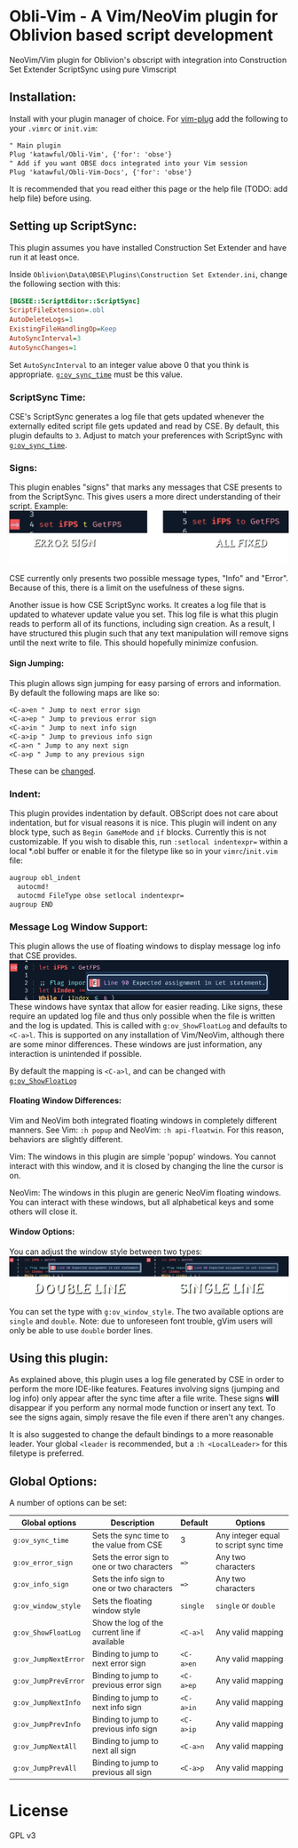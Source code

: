 # Obli-Vim - A Vim/NeoVim plugin for Oblivion based script development

NeoVim/Vim plugin for Oblivion's obscript with integration into Construction Set Extender ScriptSync using pure Vimscript

## Installation:
Install with your plugin manager of choice.
For [vim-plug](https://github.com/junegunn/vim-plug) add the following to your `.vimrc` or `init.vim`:
```vim
" Main plugin
Plug 'katawful/Obli-Vim', {'for': 'obse'}
" Add if you want OBSE docs integrated into your Vim session
Plug 'katawful/Obli-Vim-Docs', {'for': 'obse'}
```
It is recommended that you read either this page or the help file (TODO: add help file) before using.

## Setting up ScriptSync:
This plugin assumes you have installed Construction Set Extender and have run it at least once.

Inside `Oblivion\Data\OBSE\Plugins\Construction Set Extender.ini`, change the following section with this:
```ini
[BGSEE::ScriptEditor::ScriptSync]
ScriptFileExtension=.obl
AutoDeleteLogs=1
ExistingFileHandlingOp=Keep
AutoSyncInterval=3
AutoSyncChanges=1
```
Set `AutoSyncInterval` to an integer value above 0 that you think is appropriate.
[`g:ov_sync_time`](#scriptsync-time) must be this value.

### ScriptSync Time:
CSE's ScriptSync generates a log file that gets updated whenever the externally edited script file gets updated and read by CSE.
By default, this plugin defaults to `3`.
Adjust to match your preferences with ScriptSync with [`g:ov_sync_time`](#global-options).

### Signs:
This plugin enables "signs" that marks any messages that CSE presents to from the ScriptSync.
This gives users a more direct understanding of their script.
Example:   
![image](https://raw.githubusercontent.com/katawful/Obli-Vim-Assets/main/signs-error.png)

CSE currently only presents two possible message types, "Info" and "Error".
Because of this, there is a limit on the usefulness of these signs.

Another issue is how CSE ScriptSync works.
It creates a log file that is updated to whatever update value you set.
This log file is what this plugin reads to perform all of its functions, including sign creation.
As a result, I have structured this plugin such that any text manipulation will remove signs until the next write to file.
This should hopefully minimize confusion.

#### Sign Jumping:
This plugin allows sign jumping for easy parsing of errors and information.
By default the following maps are like so:

```
<C-a>en " Jump to next error sign
<C-a>ep " Jump to previous error sign
<C-a>in " Jump to next info sign
<C-a>ip " Jump to previous info sign
<C-a>n " Jump to any next sign
<C-a>p " Jump to any previous sign
```
These can be [changed](#global-options).

### Indent:
This plugin provides indentation by default.
OBScript does not care about indentation, but for visual reasons it is nice.
This plugin will indent on any block type, such as `Begin GameMode` and `if` blocks.
Currently this is not customizable.
If you wish to disable this, run `:setlocal indentexpr=` within a local *.obl buffer or enable it for the filetype like so in your `vimrc`/`init.vim` file:   
```vim 
augroup obl_indent
  autocmd!
  autocmd FileType obse setlocal indentexpr=
augroup END
```

### Message Log Window Support:
This plugin allows the use of floating windows to display message log info that CSE provides.
![window](https://raw.githubusercontent.com/katawful/Obli-Vim-Assets/main/single.png)   
These windows have syntax that allow for easier reading.
Like signs, these require an updated log file and thus only possible when the file is written and the log is updated.
This is called with `g:ov_ShowFloatLog` and defaults to `<C-a>l`.
This is supported on any installation of Vim/NeoVim, although there are some minor differences.
These windows are just information, any interaction is unintended if possible.

By default the mapping is `<C-a>l`, and can be changed with [`g:ov_ShowFloatLog`](#global-options)

#### Floating Window Differences:
Vim and NeoVim both integrated floating windows in completely different manners.
See Vim: `:h popup` and NeoVim: `:h api-floatwin`.
For this reason, behaviors are slightly different.

Vim: The windows in this plugin are simple 'popup' windows.
You cannot interact with this window, and it is closed by changing the line the cursor is on.

NeoVim: The windows in this plugin are generic NeoVim floating windows.
You can interact with these windows, but all alphabetical keys and some others will close it.


#### Window Options:
You can adjust the window style between two types:
![window-type](https://raw.githubusercontent.com/katawful/Obli-Vim-Assets/main/window-types.png)   
You can set the type with `g:ov_window_style`.
The two available options are `single` and `double`.
Note: due to unforeseen font trouble, gVim users will only be able to use `double` border lines.

## Using this plugin:
As explained above, this plugin uses a log file generated by CSE in order to perform the more IDE-like features.
Features involving signs (jumping and log info) only appear after the sync time after a file write.
These signs **will** disappear if you perform any normal mode function or insert any text.
To see the signs again, simply resave the file even if there aren't any changes.

It is also suggested to change the default bindings to a more reasonable leader.
Your global `<leader` is recommended, but a `:h <LocalLeader>` for this filetype is preferred.

## Global Options:
A number of options can be set:

Global options       | Description                                   | Default   | Options                               |
---------------------|-----------------------------------------------|-----------|---------------------------------------|
`g:ov_sync_time`     | Sets the sync time to the value from CSE      | 3         | Any integer equal to script sync time |
`g:ov_error_sign`    | Sets the error sign to one or two characters  | `=>`      | Any two characters                    |
`g:ov_info_sign`     | Sets the info sign to one or two characters   | `=>`      | Any two characters                    |
`g:ov_window_style`  | Sets the floating window style                | `single`  | `single` or `double`                  |
`g:ov_ShowFloatLog`  | Show the log of the current line if available | `<C-a>l`  | Any valid mapping                     |
`g:ov_JumpNextError` | Binding to jump to next error sign            | `<C-a>en` | Any valid mapping                     |
`g:ov_JumpPrevError` | Binding to jump to previous error sign        | `<C-a>ep` | Any valid mapping                     |
`g:ov_JumpNextInfo`  | Binding to jump to next info sign             | `<C-a>in` | Any valid mapping                     |
`g:ov_JumpPrevInfo`  | Binding to jump to previous info sign         | `<C-a>ip` | Any valid mapping                     |
`g:ov_JumpNextAll`   | Binding to jump to next all sign              | `<C-a>n`  | Any valid mapping                     |
`g:ov_JumpPrevAll`   | Binding to jump to previous all sign          | `<C-a>p`  | Any valid mapping                     |

# License
GPL v3
